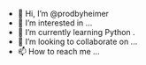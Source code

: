 - 👋 Hi, I’m @prodbyheimer
- 👀 I’m interested in ...
- 🌱 I’m currently learning Python .
- 💞️ I’m looking to collaborate on ...
- 📫 How to reach me ...

<!---
prodbyheimer/prodbyheimer is a ✨ special ✨ repository because its `README.md` (this file) appears on your GitHub profile.
You can click the Preview link to take a look at your changes.
--->
